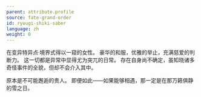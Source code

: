 ```yaml
---
parent: attribute.profile
source: fate-grand-order
id: ryougi-shiki-saber
language: zh
weight: 0
---
```


在变异特异点·境界式得以一窥的女性。
豪华的和服，优雅的举止，充满慈爱的判断力。
这一切都是异常中显得尤为突兀的日常。
存在自身尚不确定，虽知晓诸多奇怪事件的全貌，但却不会介入其中。

原本是不可能邂逅的贵人。
即便如此——如果能够相遇，那一定是在那万籁俱静的雪之日。
